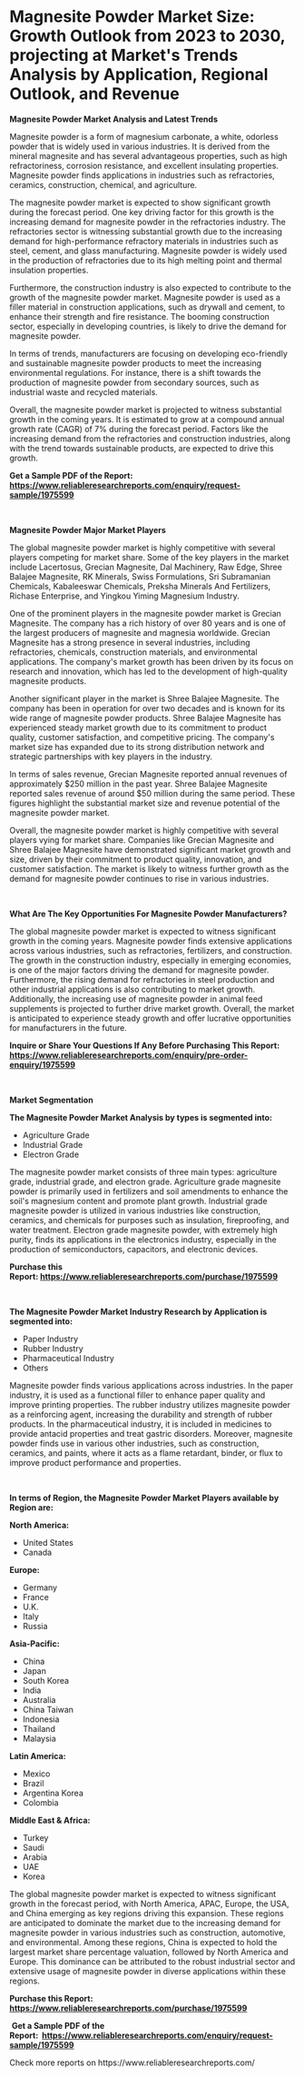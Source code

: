 <p><h1>Magnesite Powder Market Size: Growth Outlook from 2023 to 2030, projecting at Market's Trends Analysis by Application, Regional Outlook, and Revenue</h1></p><p><strong>Magnesite Powder Market Analysis and Latest Trends</strong></p>
<p><p>Magnesite powder is a form of magnesium carbonate, a white, odorless powder that is widely used in various industries. It is derived from the mineral magnesite and has several advantageous properties, such as high refractoriness, corrosion resistance, and excellent insulating properties. Magnesite powder finds applications in industries such as refractories, ceramics, construction, chemical, and agriculture.</p><p>The magnesite powder market is expected to show significant growth during the forecast period. One key driving factor for this growth is the increasing demand for magnesite powder in the refractories industry. The refractories sector is witnessing substantial growth due to the increasing demand for high-performance refractory materials in industries such as steel, cement, and glass manufacturing. Magnesite powder is widely used in the production of refractories due to its high melting point and thermal insulation properties.</p><p>Furthermore, the construction industry is also expected to contribute to the growth of the magnesite powder market. Magnesite powder is used as a filler material in construction applications, such as drywall and cement, to enhance their strength and fire resistance. The booming construction sector, especially in developing countries, is likely to drive the demand for magnesite powder.</p><p>In terms of trends, manufacturers are focusing on developing eco-friendly and sustainable magnesite powder products to meet the increasing environmental regulations. For instance, there is a shift towards the production of magnesite powder from secondary sources, such as industrial waste and recycled materials.</p><p>Overall, the magnesite powder market is projected to witness substantial growth in the coming years. It is estimated to grow at a compound annual growth rate (CAGR) of 7% during the forecast period. Factors like the increasing demand from the refractories and construction industries, along with the trend towards sustainable products, are expected to drive this growth.</p></p>
<p><strong>Get a Sample PDF of the Report:&nbsp; <a href="https://www.reliableresearchreports.com/enquiry/request-sample/1975599">https://www.reliableresearchreports.com/enquiry/request-sample/1975599</a></strong></p>
<p>&nbsp;</p>
<p><strong>Magnesite Powder Major Market Players</strong></p>
<p><p>The global magnesite powder market is highly competitive with several players competing for market share. Some of the key players in the market include Lacertosus, Grecian Magnesite, Dal Machinery, Raw Edge, Shree Balajee Magnesite, RK Minerals, Swiss Formulations, Sri Subramanian Chemicals, Kabaleeswar Chemicals, Preksha Minerals And Fertilizers, Richase Enterprise, and Yingkou Yiming Magnesium Industry.</p><p>One of the prominent players in the magnesite powder market is Grecian Magnesite. The company has a rich history of over 80 years and is one of the largest producers of magnesite and magnesia worldwide. Grecian Magnesite has a strong presence in several industries, including refractories, chemicals, construction materials, and environmental applications. The company's market growth has been driven by its focus on research and innovation, which has led to the development of high-quality magnesite products.</p><p>Another significant player in the market is Shree Balajee Magnesite. The company has been in operation for over two decades and is known for its wide range of magnesite powder products. Shree Balajee Magnesite has experienced steady market growth due to its commitment to product quality, customer satisfaction, and competitive pricing. The company's market size has expanded due to its strong distribution network and strategic partnerships with key players in the industry.</p><p>In terms of sales revenue, Grecian Magnesite reported annual revenues of approximately $250 million in the past year. Shree Balajee Magnesite reported sales revenue of around $50 million during the same period. These figures highlight the substantial market size and revenue potential of the magnesite powder market.</p><p>Overall, the magnesite powder market is highly competitive with several players vying for market share. Companies like Grecian Magnesite and Shree Balajee Magnesite have demonstrated significant market growth and size, driven by their commitment to product quality, innovation, and customer satisfaction. The market is likely to witness further growth as the demand for magnesite powder continues to rise in various industries.</p></p>
<p>&nbsp;</p>
<p><strong>What Are The Key Opportunities For Magnesite Powder Manufacturers?</strong></p>
<p><p>The global magnesite powder market is expected to witness significant growth in the coming years. Magnesite powder finds extensive applications across various industries, such as refractories, fertilizers, and construction. The growth in the construction industry, especially in emerging economies, is one of the major factors driving the demand for magnesite powder. Furthermore, the rising demand for refractories in steel production and other industrial applications is also contributing to market growth. Additionally, the increasing use of magnesite powder in animal feed supplements is projected to further drive market growth. Overall, the market is anticipated to experience steady growth and offer lucrative opportunities for manufacturers in the future.</p></p>
<p><strong>Inquire or Share Your Questions If Any Before Purchasing This Report: <a href="https://www.reliableresearchreports.com/enquiry/pre-order-enquiry/1975599">https://www.reliableresearchreports.com/enquiry/pre-order-enquiry/1975599</a></strong></p>
<p>&nbsp;</p>
<p><strong>Market Segmentation</strong></p>
<p><strong>The Magnesite Powder Market Analysis by types is segmented into:</strong></p>
<p><ul><li>Agriculture Grade</li><li>Industrial Grade</li><li>Electron Grade</li></ul></p>
<p><p>The magnesite powder market consists of three main types: agriculture grade, industrial grade, and electron grade. Agriculture grade magnesite powder is primarily used in fertilizers and soil amendments to enhance the soil's magnesium content and promote plant growth. Industrial grade magnesite powder is utilized in various industries like construction, ceramics, and chemicals for purposes such as insulation, fireproofing, and water treatment. Electron grade magnesite powder, with extremely high purity, finds its applications in the electronics industry, especially in the production of semiconductors, capacitors, and electronic devices.</p></p>
<p><strong>Purchase this Report:&nbsp;<a href="https://www.reliableresearchreports.com/purchase/1975599">https://www.reliableresearchreports.com/purchase/1975599</a></strong></p>
<p>&nbsp;</p>
<p><strong>The Magnesite Powder Market Industry Research by Application is segmented into:</strong></p>
<p><ul><li>Paper Industry</li><li>Rubber Industry</li><li>Pharmaceutical Industry</li><li>Others</li></ul></p>
<p><p>Magnesite powder finds various applications across industries. In the paper industry, it is used as a functional filler to enhance paper quality and improve printing properties. The rubber industry utilizes magnesite powder as a reinforcing agent, increasing the durability and strength of rubber products. In the pharmaceutical industry, it is included in medicines to provide antacid properties and treat gastric disorders. Moreover, magnesite powder finds use in various other industries, such as construction, ceramics, and paints, where it acts as a flame retardant, binder, or flux to improve product performance and properties.</p></p>
<p>&nbsp;</p>
<p><strong>In terms of Region, the Magnesite Powder Market Players available by Region are:</strong></p>
<p>
    <p> <strong> North America: </strong>
        <ul>
            <li>United States</li>
            <li>Canada</li>
        </ul>
        </p> 
    <p> <strong> Europe: </strong>
        <ul>
            <li>Germany</li>
            <li>France</li>
            <li>U.K.</li>
            <li>Italy</li>
            <li>Russia</li>
        </ul>
        </p> 
    <p> <strong> Asia-Pacific: </strong>
        <ul>
            <li>China</li>
            <li>Japan</li>
            <li>South Korea</li>
            <li>India</li>
            <li>Australia</li>
            <li>China Taiwan</li>
            <li>Indonesia</li>
            <li>Thailand</li>
            <li>Malaysia</li>
        </ul>
        </p> 
    <p> <strong> Latin America: </strong>
        <ul>
            <li>Mexico</li>
            <li>Brazil</li>
            <li>Argentina Korea</li>
            <li>Colombia</li>
        </ul>
        </p> 
    <p> <strong> Middle East & Africa: </strong>
        <ul>
            <li>Turkey</li>
            <li>Saudi</li>
            <li>Arabia</li>
            <li>UAE</li>
            <li>Korea</li>
        </ul>
    </p>
    </p>
<p><p>The global magnesite powder market is expected to witness significant growth in the forecast period, with North America, APAC, Europe, the USA, and China emerging as key regions driving this expansion. These regions are anticipated to dominate the market due to the increasing demand for magnesite powder in various industries such as construction, automotive, and environmental. Among these regions, China is expected to hold the largest market share percentage valuation, followed by North America and Europe. This dominance can be attributed to the robust industrial sector and extensive usage of magnesite powder in diverse applications within these regions.</p></p>
<p><strong>Purchase this Report: <a href="https://www.reliableresearchreports.com/purchase/1975599">https://www.reliableresearchreports.com/purchase/1975599</a></strong></p>
<p>&nbsp;<strong>Get a Sample PDF of the Report:&nbsp;&nbsp;<a href="https://www.reliableresearchreports.com/enquiry/request-sample/1975599">https://www.reliableresearchreports.com/enquiry/request-sample/1975599</a></strong></p>
<p><strong></strong></p>
<p>Check more reports on https://www.reliableresearchreports.com/</p>